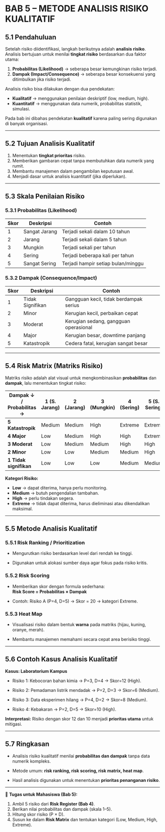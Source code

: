# **BAB 5 – METODE ANALISIS RISIKO KUALITATIF**

## 5.1 Pendahuluan

Setelah risiko diidentifikasi, langkah berikutnya adalah **analisis risiko**. Analisis bertujuan untuk menilai **tingkat risiko** berdasarkan dua faktor utama:
1. **Probabilitas (Likelihood)** → seberapa besar kemungkinan risiko terjadi.    
2. **Dampak (Impact/Consequence)** → seberapa besar konsekuensi yang ditimbulkan jika risiko terjadi.
    
Analisis risiko bisa dilakukan dengan dua pendekatan:
- **Kualitatif** → menggunakan penilaian deskriptif (low, medium, high).    
- **Kuantitatif** → menggunakan data numerik, probabilitas statistik, simulasi.
    
Pada bab ini dibahas pendekatan **kualitatif** karena paling sering digunakan di banyak organisasi.

---
## 5.2 Tujuan Analisis Kualitatif

1. Menentukan **tingkat prioritas** risiko.    
2. Memberikan gambaran cepat tanpa membutuhkan data numerik yang rumit.    
3. Membantu manajemen dalam pengambilan keputusan awal.    
4. Menjadi dasar untuk analisis kuantitatif (jika diperlukan).
    
---
## 5.3 Skala Penilaian Risiko
### 5.3.1 Probabilitas (Likelihood)

| Skor | Deskripsi     | Contoh                             |
| ---- | ------------- | ---------------------------------- |
| 1    | Sangat Jarang | Terjadi sekali dalam 10 tahun      |
| 2    | Jarang        | Terjadi sekali dalam 5 tahun       |
| 3    | Mungkin       | Terjadi sekali per tahun           |
| 4    | Sering        | Terjadi beberapa kali per tahun    |
| 5    | Sangat Sering | Terjadi hampir setiap bulan/minggu |

### 5.3.2 Dampak (Consequence/Impact)

| Skor | Deskripsi        | Contoh                                 |
| ---- | ---------------- | -------------------------------------- |
| 1    | Tidak Signifikan | Gangguan kecil, tidak berdampak serius |
| 2    | Minor            | Kerugian kecil, perbaikan cepat        |
| 3    | Moderat          | Kerugian sedang, gangguan operasional  |
| 4    | Major            | Kerugian besar, downtime panjang       |
| 5    | Katastropik      | Cedera fatal, kerugian sangat besar    |

---

## 5.4 Risk Matrix (Matriks Risiko)

Matriks risiko adalah alat visual untuk mengkombinasikan **probabilitas** dan **dampak**, lalu menentukan tingkat risiko:

| Dampak ↓ / Probabilitas → | 1 (S. Jarang) | 2 (Jarang) | 3 (Mungkin) | 4 (Sering) | 5 (S. Sering) |
| ------------------------- | ------------- | ---------- | ----------- | ---------- | ------------- |
| **5 Katastropik**         | Medium        | Medium     | High        | Extreme    | Extreme       |
| **4 Major**               | Low           | Medium     | High        | High       | Extreme       |
| **3 Moderat**             | Low           | Medium     | Medium      | High       | High          |
| **2 Minor**               | Low           | Low        | Medium      | Medium     | High          |
| **1 Tidak signifikan**    | Low           | Low        | Low         | Medium     | Medium        |

**Kategori Risiko:**
- **Low** → dapat diterima, hanya perlu monitoring.    
- **Medium** → butuh pengendalian tambahan.    
- **High** → perlu tindakan segera.    
- **Extreme** → tidak dapat diterima, harus dieliminasi atau dikendalikan maksimal.    

---

## 5.5 Metode Analisis Kualitatif

### 5.5.1 Risk Ranking / Prioritization

- Mengurutkan risiko berdasarkan level dari rendah ke tinggi.
    
- Digunakan untuk alokasi sumber daya agar fokus pada risiko kritis.
    

### 5.5.2 Risk Scoring

- Memberikan skor dengan formula sederhana:  
    **Risk Score = Probabilitas × Dampak**
    
- Contoh: Risiko A (P=4, D=5) → Skor = 20 → kategori Extreme.
    

### 5.5.3 Heat Map

- Visualisasi risiko dalam bentuk **warna** pada matriks (hijau, kuning, oranye, merah).
    
- Membantu manajemen memahami secara cepat area berisiko tinggi.
    

---

## 5.6 Contoh Kasus Analisis Kualitatif

**Kasus: Laboratorium Kampus**

- Risiko 1: Kebocoran bahan kimia → P=3, D=4 → Skor=12 (High).
    
- Risiko 2: Pemadaman listrik mendadak → P=2, D=3 → Skor=6 (Medium).
    
- Risiko 3: Data eksperimen hilang → P=4, D=2 → Skor=8 (Medium).
    
- Risiko 4: Kebakaran → P=2, D=5 → Skor=10 (High).
    

**Interpretasi:** Risiko dengan skor 12 dan 10 menjadi **prioritas utama** untuk mitigasi.

---

## 5.7 Ringkasan

- Analisis risiko kualitatif menilai **probabilitas dan dampak** tanpa data numerik kompleks.
    
- Metode umum: **risk ranking, risk scoring, risk matrix, heat map**.
    
- Hasil analisis digunakan untuk menentukan **prioritas penanganan risiko**.
    

---

📌 **Tugas untuk Mahasiswa (Bab 5):**

1. Ambil 5 risiko dari **Risk Register (Bab 4)**.    
2. Berikan nilai probabilitas dan dampak (skala 1–5).    
3. Hitung skor risiko (P × D).    
4. Susun ke dalam **Risk Matrix** dan tentukan kategori (Low, Medium, High, Extreme).
    
